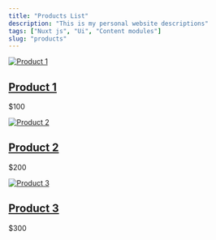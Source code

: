 ```yaml
---
title: "Products List"
description: "This is my personal website descriptions"
tags: ["Nuxt js", "Ui", "Content modules"]
slug: "products"
---
```


<div class="product-container">
  <div class="product-item">
    <a href="/products/product1"><img src="/images/wrist-watches.jpg" alt="Product 1" class="product-image" /></a>
    <div class="product-details">
      <h2 class="product-name"><a href="/products/product1">Product 1</a></h2>
      <p class="product-price">$100</p>
    </div>
  </div>

  <div class="product-item">
    <a href="/products/product2"><img src="/images/mens-watch-and-ring.jpg" alt="Product 2" class="product-image" /></a>
    <div class="product-details">
      <h2 class="product-name"><a href="/products/product2">Product 2</a></h2>
      <p class="product-price">$200</p>
    </div>
  </div>

  <div class="product-item">
    <a href="/products/product3"><img src="/images/2959764_427.jpg" alt="Product 3" class="product-image" /></a>
    <div class="product-details">
      <h2 class="product-name"><a href="/products/product2">Product 3</a></h2>
      <p class="product-price">$300</p>
    </div>
  </div>
</div>
